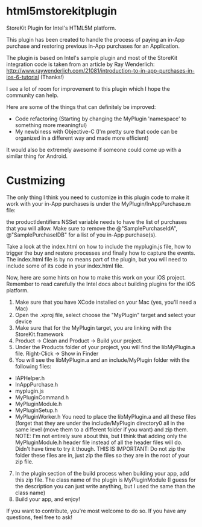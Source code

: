 html5mstorekitplugin
====================

StoreKit Plugin for Intel's HTML5M platform.

This plugin has been created to handle the process of paying an in-App purchase and restoring previous in-App purchases
for an Application.

The plugin is based on Intel's sample plugin and most of the StoreKit integration code is taken from an article by 
Ray Wenderlich: http://www.raywenderlich.com/21081/introduction-to-in-app-purchases-in-ios-6-tutorial (Thanks!)

I see a lot of room for improvement to this plugin which I hope the community can help.

Here are some of the things that can definitely be improved:
* Code refactoring (Starting by changing the MyPlugin 'namespace' to something more meaningful)
* My newbiness with Objective-C (I'm pretty sure that code can be organized in a different way and made more efficient)

It would also be extremely awesome if someone could come up with a similar thing for Android.

Custmizing
==========

The only thing I think you need to customize in this plugin code to make it work with your in-App purchases is
under the MyPlugin/InAppPurchase.m file:

the productIdentifiers NSSet variable needs to have the list of purchases that you will allow. Make sure to remove the
@"SamplePurchaseIdA", @"SamplePurchaseIDB" for a list of you in-App purchase(s).

Take a look at the index.html on how to include the myplugin.js file, how to trigger the buy and restore processes
and finally how to capture the events. The index.html file is by no means part of the plugin, but you will need to 
include some of its code in your index.html file.

Now, here are some hints on how to make this work on your iOS project. Remember to read carefully the Intel docs 
about building plugins for the iOS platform.

1. Make sure that you have XCode installed on your Mac (yes, you'll need a Mac)
2. Open the .xproj file, select choose the "MyPlugin" target and select your device
3. Make sure that for the MyPlugin target, you are linking with the StoreKit.framework
4. Product -> Clean and Product -> Build your project.
5. Under the Products folder of your project, you will find the libMyPlugin.a file. Right-Click -> Show in Finder
6. You will see the libMyPlugin.a and an include/MyPlugin folder with the following files:
  * IAPHelper.h
  * InAppPurchase.h
  * myplugin.js
  * MyPluginCommand.h
  * MyPluginModule.h
  * MyPluginSetup.h
  * MyPluginWorker.h
  You need to place the libMyPlugin.a and all these files (forget that they are under the include/MyPlugin directory0 all
  in the same level (move them to a different folder if you want) and zip them.
  NOTE: I'm not entirely sure about this, but I think that adding only the MyPluginModule.h header file instead of all the header files will do. Didn't have time to try it though.
  THIS IS IMPORTANT: Do not zip the folder these files are in, just zip the files so they are in the root of your zip file.
7. In the plugin section of the build process when building your app, add this zip file. The class name of the plugin is MyPluginModule (I guess for the description you can just write anything, but I used the same than the class name)
8. Build your app, and enjoy!

If you want to contribute, you're most welcome to do so. If you have any questions, feel free to ask!
